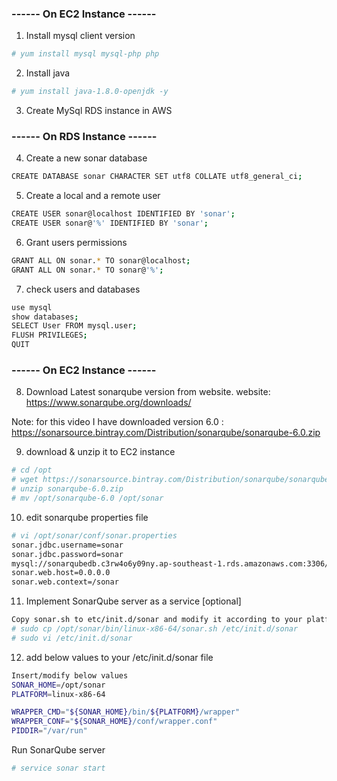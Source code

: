 
###     ------ On EC2 Instance ------ 

1. Install mysql client version 
```sh
# yum install mysql mysql-php php
```
2. Install java 
```sh
# yum install java-1.8.0-openjdk -y
```
3. Create MySql RDS instance in AWS

###      ------ On RDS Instance ------
4. Create a new sonar database
```sh
CREATE DATABASE sonar CHARACTER SET utf8 COLLATE utf8_general_ci;
```

5. Create a local and a remote user
```sh
CREATE USER sonar@localhost IDENTIFIED BY 'sonar';
CREATE USER sonar@'%' IDENTIFIED BY 'sonar';
```

6. Grant users permissions
```sh
GRANT ALL ON sonar.* TO sonar@localhost;
GRANT ALL ON sonar.* TO sonar@'%';
```

7. check users and databases 
```sh
use mysql
show databases;
SELECT User FROM mysql.user;
FLUSH PRIVILEGES;
QUIT
```
###       ------ On EC2 Instance ------

8. Download Latest sonarqube version from website. 
website: https://www.sonarqube.org/downloads/

Note: for this video I have downloaded version 6.0 : https://sonarsource.bintray.com/Distribution/sonarqube/sonarqube-6.0.zip

9. download & unzip it to EC2 instance
```sh
# cd /opt
# wget https://sonarsource.bintray.com/Distribution/sonarqube/sonarqube-6.0.zip
# unzip sonarqube-6.0.zip
# mv /opt/sonarqube-6.0 /opt/sonar
```

10. edit sonarqube properties file 
```sh
# vi /opt/sonar/conf/sonar.properties
sonar.jdbc.username=sonar
sonar.jdbc.password=sonar
mysql://sonarqubedb.c3rw4o6y09ny.ap-southeast-1.rds.amazonaws.com:3306/sonar?useUnicode=true&characterEncoding=utf8&rewriteBatchedStatements=true&useConfigs=maxPerformance&useSSL=false
sonar.web.host=0.0.0.0
sonar.web.context=/sonar

```

11. Implement SonarQube server as a service [optional]
```sh
Copy sonar.sh to etc/init.d/sonar and modify it according to your platform.
# sudo cp /opt/sonar/bin/linux-x86-64/sonar.sh /etc/init.d/sonar
# sudo vi /etc/init.d/sonar
```

12. add below values to your /etc/init.d/sonar file
```sh
Insert/modify below values
SONAR_HOME=/opt/sonar
PLATFORM=linux-x86-64

WRAPPER_CMD="${SONAR_HOME}/bin/${PLATFORM}/wrapper"
WRAPPER_CONF="${SONAR_HOME}/conf/wrapper.conf"
PIDDIR="/var/run"
```

Run SonarQube server
```sh
# service sonar start
```
